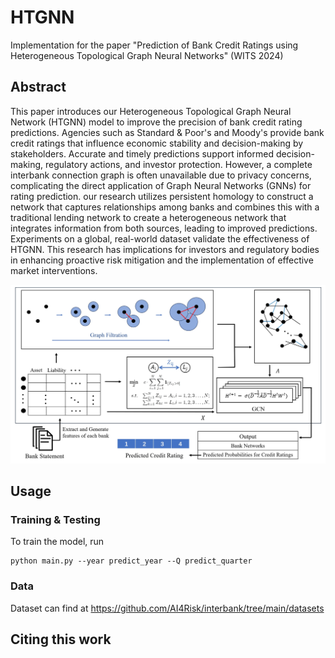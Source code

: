 # HTGNN
Implementation for the paper "Prediction of Bank Credit Ratings using Heterogeneous Topological Graph Neural Networks" (WITS 2024)

## Abstract

This paper introduces our Heterogeneous Topological Graph Neural Network (HTGNN) model to improve the precision of bank credit rating predictions. Agencies such as Standard & Poor's and Moody's provide bank credit ratings that influence economic stability and decision-making by stakeholders. Accurate and timely predictions support informed decision-making, regulatory actions, and investor protection. However, a complete interbank connection graph is often unavailable due to privacy concerns, complicating the direct application of Graph Neural Networks (GNNs) for rating prediction. our research utilizes persistent homology to construct a network that captures relationships among banks and combines this with a traditional lending network to create a heterogeneous network that integrates information from both sources, leading to improved predictions. Experiments on a global, real-world dataset validate the effectiveness of HTGNN. This research has implications for investors and regulatory bodies in enhancing proactive risk mitigation and the implementation of effective market interventions.

![model](model1.png "model")

## Usage

### Training & Testing
To train the model, run
```
python main.py --year predict_year --Q predict_quarter
```

### Data

Dataset can find at https://github.com/AI4Risk/interbank/tree/main/datasets

## Citing this work
